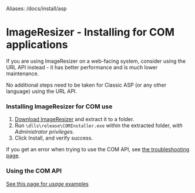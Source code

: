Aliases: /docs/install/asp

# ImageResizer - Installing for COM applications

If you are using ImageResizer on a web-facing system, consider using the URL API instead - it has better performance and is much lower maintenance.

No additional steps need to be taken for Classic ASP (or any other language) using the URL API.

### Installing ImageResizer for COM use

1. [Download ImageResizer](/download) and extract it to a folder.
2. Run `\dlls\release\COMInstaller.exe` within the extracted folder, *with Administrator privileges*.
3. Click Install, and verify success.

If you get an error when trying to use the COM API, see [the troubleshooting page](/docs/troubleshoot).

### Using the COM API

[See this page for *usage* examples](/docs/howto/use-from-com)
